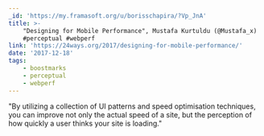 ```yaml
---
_id: 'https://my.framasoft.org/u/borisschapira/?Vp_JnA'
title: >-
    "Designing for Mobile Performance", Mustafa Kurtuldu (@Mustafa_x)
    #perceptual #webperf
link: 'https://24ways.org/2017/designing-for-mobile-performance/'
date: '2017-12-18'
tags:
    - boostmarks
    - perceptual
    - webperf
---
```


<div class="markdown"><p>&quot;By utilizing a collection of UI patterns and speed optimisation techniques, you can improve not only the actual speed of a site, but the perception of how quickly a user thinks your site is loading.&quot;
</p></div>
